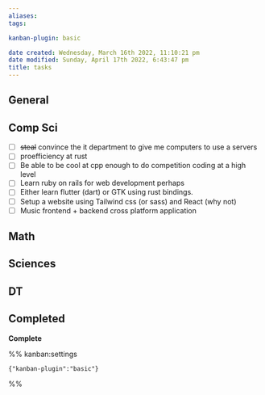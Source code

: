 ```yaml
---
aliases: 
tags: 

kanban-plugin: basic

date created: Wednesday, March 16th 2022, 11:10:21 pm
date modified: Sunday, April 17th 2022, 6:43:47 pm
title: tasks
---
```


## General

## Comp Sci

- [ ] ~~steal~~ convince the it department to give me computers to use a servers
- [ ] proefficiency at rust
- [ ] Be able to be cool at cpp enough to do competition coding at a high level
- [ ] Learn ruby on rails for web development perhaps
- [ ] Either learn flutter (dart) or GTK using rust bindings.
- [ ] Setup a website using Tailwind css (or sass) and React (why not)
- [ ] Music frontend + backend cross platform application

## Math

## Sciences

## DT

## Completed

**Complete**

%% kanban:settings

```
{"kanban-plugin":"basic"}
```

%%
